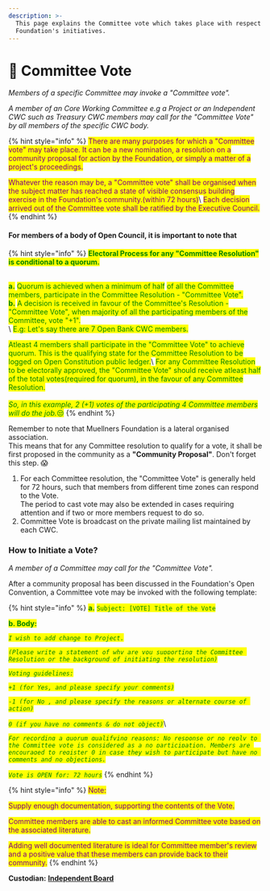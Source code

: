 ```yaml
---
description: >-
  This page explains the Committee vote which takes place with respect to
  Foundation's initiatives.
---
```


# 📓 Committee Vote

_Members of a specific Committee may invoke a "Committee vote"._&#x20;

_A member of an Core Working Committee e.g a Project or an Independent CWC such as Treasury CWC members may call for the "Committee Vote" by all members of the specific CWC body._

{% hint style="info" %}
<mark style="color:purple;">There are many purposes for which a "Committee vote" may take place. It can be a new nomination, a resolution on a community proposal for action by the Foundation, or simply a matter of a project's proceedings.</mark>

<mark style="color:purple;">Whatever the reason may be, a "Committee vote" shall be organised when the subject matter has reached a state of visible consensus building exercise in the Foundation's community.(within 72 hours)</mark>\ <mark style="color:purple;">Each decision arrived out of the Committee vote shall be ratified by the Executive Council.</mark>
{% endhint %}

#### For members of a body of Open Council, it is important to note that

{% hint style="info" %}
<mark style="color:green;">**Electoral Process for any "Committee Resolution" is conditional to a quorum.**</mark>&#x20;

\
<mark style="color:green;">**a.**</mark> <mark style="color:green;"></mark><mark style="color:green;">Quorum is achieved when a minimum of half</mark> <mark style="color:green;">of all the Committee members, participate in the Committee Resolution - "Committee Vote".</mark>\
<mark style="color:green;">**b.**</mark> <mark style="color:green;"></mark><mark style="color:green;">A decision is received in favour of the Committee's Resolution - "Committee Vote", when majority of all the participating members of the Committee, vote "+1".</mark>\
\ <mark style="color:green;">E.g: Let's say there are 7 Open Bank CWC members.</mark>&#x20;

<mark style="color:green;">Atleast 4 members shall participate in the  "Committee Vote" to achieve quorum. This is the qualifying state for the Committee Resolution to be logged on Open Constitution public ledger.</mark>\ <mark style="color:green;">For any Committee Resolution to be electorally approved, the "Committee Vote" should receive atleast half of the total votes(required for quorum), in the favour of any Committee Resolution.</mark>\
\
_<mark style="color:green;">So, in this example, 2 (+1) votes of the participating 4 Committee members will do the job.</mark>_<mark style="color:green;">😒</mark> &#x20;
{% endhint %}

Remember to note that Muellners Foundation is a lateral organised association. \
This means that for any Committee resolution to qualify for a vote, it shall be first proposed in the community as a **"Community Proposal"**. Don't forget this step. 😱  &#x20;

1. For each Committee resolution, the "Committee Vote" is generally held for 72 hours, such that members from different time zones can respond to the Vote. \
   The period to cast vote may also be extended in cases requiring attention and if two or more members request to do so.
2. Committee Vote is broadcast on the private mailing list maintained by each CWC.&#x20;

### How to Initiate a Vote?

_A member of a Committee may call for the "Committee Vote"._

After a community proposal has been discussed in the Foundation's Open Convention, a Committee vote may be invoked with the following template:

{% hint style="info" %}
<mark style="color:green;">**a.**</mark> <mark style="color:green;">`Subject: [VOTE] Title of the Vote`</mark>

<mark style="color:green;">**b. Body:**</mark>

_<mark style="color:green;">`I wish to add change to Project.`</mark>_&#x20;

_<mark style="color:green;">`(Please write a statement of why are you supporting the Committee Resolution or the background of initiating the resolution)`</mark>_

_<mark style="color:green;">`Voting guidelines:`</mark>_

_<mark style="color:green;">`+1 (for Yes, and please specify your comments)`</mark>_

_<mark style="color:green;">`-1 (for No , and please specify the reasons or alternate course of action)`</mark>_&#x20;

_<mark style="color:green;">`0 (if you have no comments & do not object)`</mark>_\


_<mark style="color:green;">`For recording a quorum qualifying reasons: No response or no reply to the Committee vote is considered as a no participation. Members are encouraged to register 0 in case they wish to participate but have no comments and no objections.`</mark>_&#x20;

_<mark style="color:green;">`Vote is OPEN for: 72 hours`</mark>_
{% endhint %}

{% hint style="info" %}
<mark style="color:purple;">Note:</mark>

<mark style="color:purple;">Supply enough documentation, supporting the contents of the Vote.</mark>

<mark style="color:purple;">Committee members are able to cast an informed Committee vote based on the associated literature.</mark>&#x20;

<mark style="color:purple;">Adding well documented literature is ideal for Committee member's review and a positive value that these members can provide back to their community.</mark>
{% endhint %}

**Custodian:** [**Independent Board**](../independent-board.md)

